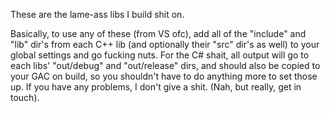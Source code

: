 These are the lame-ass libs I build shit on.

Basically, to use any of these (from VS ofc), add all of the "include" and "lib" dir's from each C++ lib (and optionally their "src" dir's as well) to your global settings and go fucking nuts. For the C# shait, all output will go to each libs' "out/debug" and "out/release" dirs, and should also be copied to your GAC on build, so you shouldn't have to do anything more to set those up. If you have any problems, I don't give a shit. (Nah, but really, get in touch).
